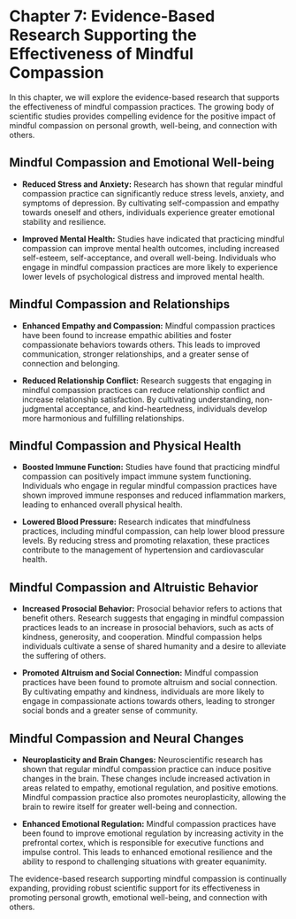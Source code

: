 Chapter 7: Evidence-Based Research Supporting the Effectiveness of Mindful Compassion
=====================================================================================

In this chapter, we will explore the evidence-based research that supports the effectiveness of mindful compassion practices. The growing body of scientific studies provides compelling evidence for the positive impact of mindful compassion on personal growth, well-being, and connection with others.

Mindful Compassion and Emotional Well-being
-------------------------------------------

* **Reduced Stress and Anxiety:** Research has shown that regular mindful compassion practice can significantly reduce stress levels, anxiety, and symptoms of depression. By cultivating self-compassion and empathy towards oneself and others, individuals experience greater emotional stability and resilience.

* **Improved Mental Health:** Studies have indicated that practicing mindful compassion can improve mental health outcomes, including increased self-esteem, self-acceptance, and overall well-being. Individuals who engage in mindful compassion practices are more likely to experience lower levels of psychological distress and improved mental health.

Mindful Compassion and Relationships
------------------------------------

* **Enhanced Empathy and Compassion:** Mindful compassion practices have been found to increase empathic abilities and foster compassionate behaviors towards others. This leads to improved communication, stronger relationships, and a greater sense of connection and belonging.

* **Reduced Relationship Conflict:** Research suggests that engaging in mindful compassion practices can reduce relationship conflict and increase relationship satisfaction. By cultivating understanding, non-judgmental acceptance, and kind-heartedness, individuals develop more harmonious and fulfilling relationships.

Mindful Compassion and Physical Health
--------------------------------------

* **Boosted Immune Function:** Studies have found that practicing mindful compassion can positively impact immune system functioning. Individuals who engage in regular mindful compassion practices have shown improved immune responses and reduced inflammation markers, leading to enhanced overall physical health.

* **Lowered Blood Pressure:** Research indicates that mindfulness practices, including mindful compassion, can help lower blood pressure levels. By reducing stress and promoting relaxation, these practices contribute to the management of hypertension and cardiovascular health.

Mindful Compassion and Altruistic Behavior
------------------------------------------

* **Increased Prosocial Behavior:** Prosocial behavior refers to actions that benefit others. Research suggests that engaging in mindful compassion practices leads to an increase in prosocial behaviors, such as acts of kindness, generosity, and cooperation. Mindful compassion helps individuals cultivate a sense of shared humanity and a desire to alleviate the suffering of others.

* **Promoted Altruism and Social Connection:** Mindful compassion practices have been found to promote altruism and social connection. By cultivating empathy and kindness, individuals are more likely to engage in compassionate actions towards others, leading to stronger social bonds and a greater sense of community.

Mindful Compassion and Neural Changes
-------------------------------------

* **Neuroplasticity and Brain Changes:** Neuroscientific research has shown that regular mindful compassion practice can induce positive changes in the brain. These changes include increased activation in areas related to empathy, emotional regulation, and positive emotions. Mindful compassion practice also promotes neuroplasticity, allowing the brain to rewire itself for greater well-being and connection.

* **Enhanced Emotional Regulation:** Mindful compassion practices have been found to improve emotional regulation by increasing activity in the prefrontal cortex, which is responsible for executive functions and impulse control. This leads to enhanced emotional resilience and the ability to respond to challenging situations with greater equanimity.

The evidence-based research supporting mindful compassion is continually expanding, providing robust scientific support for its effectiveness in promoting personal growth, emotional well-being, and connection with others.
